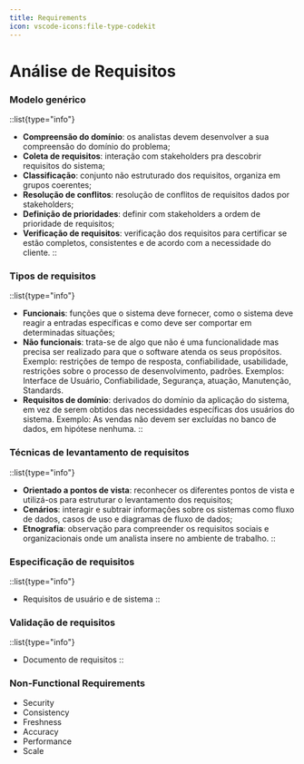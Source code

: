 ```yaml
---
title: Requirements
icon: vscode-icons:file-type-codekit
---
```


# Análise de Requisitos

### Modelo genérico
::list{type="info"}
- **Compreensão do domínio**: os analistas devem desenvolver a sua compreensão do domínio do problema;
- **Coleta de requisitos**: interação com stakeholders pra descobrir requisitos do sistema;
- **Classificação**: conjunto não estruturado dos requisitos, organiza em grupos coerentes;
- **Resolução de conflitos**: resolução de conflitos de requisitos dados por stakeholders;
- **Definição de prioridades**: definir com stakeholders a ordem de prioridade de requisitos;
- **Verificação de requisitos**: verificação dos requisitos para certificar se estão completos, consistentes e de acordo com a necessidade do cliente.
::

### Tipos de requisitos

::list{type="info"}
- **Funcionais**: funções que o sistema deve fornecer, como o sistema deve reagir a entradas específicas e como deve ser comportar em determinadas situações;
- **Não funcionais**: trata-se de algo que não é uma funcionalidade mas precisa ser realizado para que o software atenda os seus propósitos. Exemplo: restrições de tempo de resposta, confiabilidade, usabilidade, restrições sobre o processo de desenvolvimento, padrões. Exemplos: Interface de Usuário, Confiabilidade, Segurança, atuação, Manutenção, Standards.
- **Requisitos de domínio**: derivados do domínio da aplicação do sistema, em vez de serem obtidos das necessidades específicas dos usuários do sistema. Exemplo: As vendas não devem ser excluídas no banco de dados, em hipótese nenhuma.
::

### Técnicas de levantamento de requisitos

::list{type="info"}
- **Orientado a pontos de vista**: reconhecer os diferentes pontos de vista e utilizá-os para estruturar o levantamento dos requisitos;
- **Cenários**: interagir e subtrair informações sobre os sistemas como fluxo de dados, casos de uso e diagramas de fluxo de dados;
- **Etnografia**: observação para compreender os requisitos sociais e organizacionais onde um analista insere no ambiente de trabalho.
::
        
### Especificação de requisitos

::list{type="info"}
- Requisitos de usuário e de sistema
::

### Validação de requisitos
::list{type="info"}
- Documento de requisitos
::

### Non-Functional Requirements

- Security
- Consistency
- Freshness
- Accuracy
- Performance
- Scale